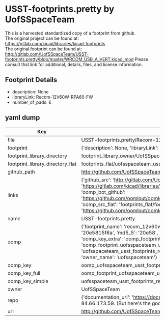 # USST-footprints.pretty by UofSSpaceTeam  
This is a harvested standardized copy of a footprint from github.  
The original project can be found at:  
https://gitlab.com/kicad/libraries/kicad-footprints  
The original footprint can be found at:
http://gitlab.com/UofSSpaceTeam/USST-footprints.pretty/blob/master/WRCOM_USB_A_VERT.kicad_mod
Please consult that link for additional, details, files, and license information.  
## Footprint Details
* description: None  
* libraryLink: Recom-12V60W-RPA60-FW  
* number_of_pads: 6  
## yaml dump  
| Key | Value |  
| --- | --- |  
| file | USST-footprints.pretty/Recom-12V60W-RPA60-FW.kicad_mod |  
| footprint | {'description': None, 'libraryLink': 'Recom-12V60W-RPA60-FW', 'number_of_pads': 6} |  
| footprint_library_directory | footprint_library_owner/UofSSpaceTeam_USST-footprints.pretty |  
| footprint_library_directory_flat | footprints_flat/uofsspaceteam_usst_footprints_recom_12v60w_rpa60_fw/working |  
| github_path | http://github.com/UofSSpaceTeam/USST-footprints.pretty/blob/master/Recom-12V60W-RPA60-FW.kicad_mod |  
| links | {'github_src': 'http://gitlab.com/UofSSpaceTeam/USST-footprints.pretty/blob/master/WRCOM_USB_A_VERT.kicad_mod', 'github_src_repo': 'https://gitlab.com/kicad/libraries/kicad-footprints', 'oomp_bot': 'footprints/uofsspaceteam_usst_footprints_recom_12v60w_rpa60_fw/working', 'oomp_bot_github': 'https://github.com/oomlout/oomlout_oomp_footprint_bot/tree/main/footprints/uofsspaceteam_usst_footprints_recom_12v60w_rpa60_fw/working', 'oomp_src_flat': 'footprints_flat/footprints_flat/uofsspaceteam_usst_footprints_recom_12v60w_rpa60_fw/working', 'oomp_src_flat_github': 'https://github.com/oomlout/oomlout_oomp_footprint_src/tree/main/footprints_flat/uofsspaceteam_usst_footprints_recom_12v60w_rpa60_fw/working'} |  
| name | USST-footprints.pretty |  
| oomp | {'footprint_name': 'recom_12v60w_rpa60_fw', 'library_name': 'usst_footprints', 'md5': '20e5815f6a1c2e5d0adcd1506ea34660', 'md5_10': '20e5815f6a', 'md5_5': '20e58', 'md5_6': '20e581', 'oomp_key': 'oomp_uofsspaceteam_usst_footprints_recom_12v60w_rpa60_fw', 'oomp_key_extra': 'oomp_footprint_uofsspaceteam_usst_footprints_recom_12v60w_rpa60_fw', 'oomp_key_full': 'oomp_footprint_uofsspaceteam_usst_footprints_recom_12v60w_rpa60_fw_20e581', 'oomp_key_simple': 'uofsspaceteam_usst_footprints_recom_12v60w_rpa60_fw', 'original_filename': 'USST-footprints.pretty/Recom-12V60W-RPA60-FW.kicad_mod', 'owner_name': 'uofsspaceteam'} |  
| oomp_key | oomp_uofsspaceteam_usst_footprints_recom_12v60w_rpa60_fw |  
| oomp_key_full | oomp_footprint_uofsspaceteam_usst_footprints_recom_12v60w_rpa60_fw |  
| oomp_key_simple | uofsspaceteam_usst_footprints_recom_12v60w_rpa60_fw |  
| owner | UofSSpaceTeam |  
| repo | {'documentation_url': 'https://docs.github.com/rest/overview/resources-in-the-rest-api#rate-limiting', 'message': "API rate limit exceeded for 84.66.173.59. (But here's the good news: Authenticated requests get a higher rate limit. Check out the documentation for more details.)"} |  
| url | http://github.com/UofSSpaceTeam/USST-footprints.pretty |  

